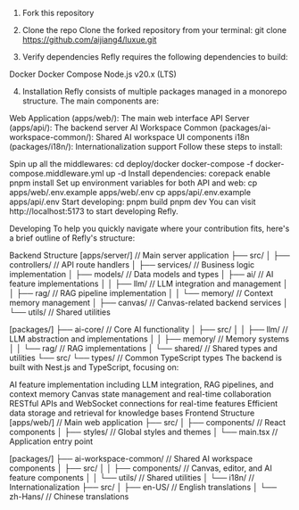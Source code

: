 1. Fork this repository
2. Clone the repo
Clone the forked repository from your terminal:
git clone https://github.com/aijiang4/luxue.git

3. Verify dependencies
Refly requires the following dependencies to build:

Docker
Docker Compose
Node.js v20.x (LTS)

4. Installation
Refly consists of multiple packages managed in a monorepo structure. The main components are:

Web Application (apps/web/): The main web interface
API Server (apps/api/): The backend server
AI Workspace Common (packages/ai-workspace-common/): Shared AI workspace UI components
i18n (packages/i18n/): Internationalization support
Follow these steps to install:

Spin up all the middlewares:
cd deploy/docker
docker-compose -f docker-compose.middleware.yml up -d
Install dependencies:
corepack enable
pnpm install
Set up environment variables for both API and web:
cp apps/web/.env.example apps/web/.env
cp apps/api/.env.example apps/api/.env
Start developing:
pnpm build
pnpm dev
You can visit http://localhost:5173 to start developing Refly.

Developing
To help you quickly navigate where your contribution fits, here's a brief outline of Refly's structure:

Backend Structure
[apps/server/]             // Main server application
├── src/
│   ├── controllers/      // API route handlers
│   ├── services/        // Business logic implementation
│   ├── models/          // Data models and types
│   ├── ai/              // AI feature implementations
│   │   ├── llm/        // LLM integration and management
│   │   ├── rag/        // RAG pipeline implementation
│   │   └── memory/     // Context memory management
│   ├── canvas/         // Canvas-related backend services
│   └── utils/          // Shared utilities

[packages/]
├── ai-core/            // Core AI functionality
│   ├── src/
│   │   ├── llm/       // LLM abstraction and implementations
│   │   ├── memory/    // Memory systems
│   │   └── rag/       // RAG implementations
│
└── shared/            // Shared types and utilities
    └── src/
        └── types/     // Common TypeScript types
The backend is built with Nest.js and TypeScript, focusing on:

AI feature implementation including LLM integration, RAG pipelines, and context memory
Canvas state management and real-time collaboration
RESTful APIs and WebSocket connections for real-time features
Efficient data storage and retrieval for knowledge bases
Frontend Structure
[apps/web/]                 // Main web application
├── src/
│   ├── components/         // React components
│   ├── styles/            // Global styles and themes
│   └── main.tsx           // Application entry point

[packages/]
├── ai-workspace-common/   // Shared AI workspace components
│   ├── src/
│   │   ├── components/    // Canvas, editor, and AI feature components
│   │   └── utils/        // Shared utilities
│
└── i18n/                 // Internationalization
    ├── src/
    │   ├── en-US/        // English translations
    │   └── zh-Hans/      // Chinese translations
